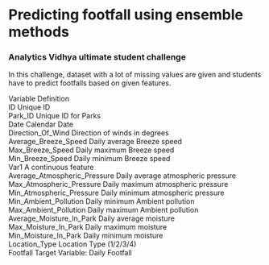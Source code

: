 # Predicting footfall using ensemble methods 
### Analytics Vidhya ultimate student challenge

In this challenge, dataset with a lot of missing values are given and students have to predict footfalls based on given features.

Variable                          Definition  
ID                              Unique ID  
Park_ID                         Unique ID for Parks  
Date                            Calendar Date  
Direction_Of_Wind               Direction of winds in degrees  
Average_Breeze_Speed            Daily average Breeze speed  
Max_Breeze_Speed                Daily maximum Breeze speed  
Min_Breeze_Speed                Daily minimum Breeze speed  
Var1                            A continuous feature  
Average_Atmospheric_Pressure    Daily average atmospheric pressure  
Max_Atmospheric_Pressure Daily  maximum atmospheric pressure  
Min_Atmospheric_Pressure Daily  minimum atmospheric pressure  
Min_Ambient_Pollution Daily     minimum Ambient pollution  
Max_Ambient_Pollution Daily     maximum Ambient pollution  
Average_Moisture_In_Park        Daily average moisture  
Max_Moisture_In_Park            Daily maximum moisture  
Min_Moisture_In_Park            Daily minimum moisture  
Location_Type                   Location Type (1/2/3/4)  
Footfall                        Target Variable: Daily Footfall  
